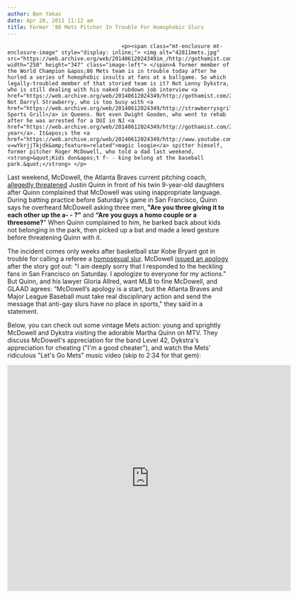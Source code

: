 ```yaml
---
author: Ben Yakas
date: Apr 28, 2011 11:12 am
title: Former '86 Mets Pitcher In Trouble For Homophobic Slurs
---
```


	
										<p><span class="mt-enclosure mt-enclosure-image" style="display: inline;"> <img alt="42811mets.jpg" src="https://web.archive.org/web/20140612024349im_/http://gothamist.com/attachments/byakas/42811mets.jpg" width="250" height="347" class="image-left"> </span>A former member of the World Champion &apos;86 Mets team is in trouble today after he hurled a series of homophobic insults at fans at a ballgame. So which legally-troubled member of that storied team is it? Not Lenny Dykstra, who is still dealing with his naked rubdown job interview <a href="https://web.archive.org/web/20140612024349/http://gothamist.com/2011/04/25/lenny_dykstra_probed_for_alleged_na.php">mess</a>. Not Darryl Strawberry, who is too busy with <a href="https://web.archive.org/web/20140612024349/http://strawberrysgrill.com/">Strawberry&apos;s Sports Grill</a> in Queens. Not even Dwight Gooden, who went to rehab after he was arrested for a DUI in NJ <a href="https://web.archive.org/web/20140612024349/http://gothamist.com/2010/03/24/dwight_gooden_busted_for_dwi.php">last year</a>. It&apos;s the <a href="https://web.archive.org/web/20140612024349/http://www.youtube.com/watch?v=wYkrjjTkjdk&amp;feature=related">magic loogie</a> spitter himself, former pitcher Roger McDowell, who told a dad last weekend, <strong>&quot;Kids don&apos;t f- - king belong at the baseball park.&quot;</strong> </p>

<p>Last weekend, McDowell, the Atlanta Braves current pitching coach, <a href="https://web.archive.org/web/20140612024349/http://www.nypost.com/p/news/national/met_put_curse_on_me_fan_LrXimq45rAoMgbGxPtUX5J?CMP=OTC-rss&amp;FEEDNAME=">allegedly threatened</a> Justin Quinn in front of his twin 9-year-old daughters after Quinn complained that McDowell was using inappropriate language. During batting practice before Saturday&apos;s game in San Francisco, Quinn says he overheard McDowell asking three men,<strong> &quot;Are you three giving it to each other up the a- - ?&quot;</strong> and <strong>&#x201C;Are you guys a homo couple or a threesome?</strong>&#x201D; When Quinn complained to him, he barked back about kids not belonging in the park, then picked up a bat and made a lewd gesture before threatening Quinn with it. </p>

<p>The incident comes only weeks after basketball star Kobe Bryant got in trouble for calling a referee a <a href="https://web.archive.org/web/20140612024349/http://gothamist.com/2011/04/14/kobe_bryant_fined_100000_by_nba_for.php">homosexual slur</a>. McDowell <a href="https://web.archive.org/web/20140612024349/http://www.advocate.com/News/Daily_News/2011/04/28/Atlanta_Braves_Coach_Sorry_for_Antigay_Slurs/">issued an apology</a> after the story got out: &quot;I am deeply sorry that I responded to the heckling fans in San Francisco on Saturday. I apologize to everyone for my actions.&quot; But Quinn, and his lawyer Gloria Allred, want MLB to fine McDowell, and GLAAD agrees: &#x201C;McDowell&#x2019;s apology is a start, but the Atlanta Braves and Major League Baseball must take real disciplinary action and send the message that anti-gay slurs have no place in sports,&quot; they said in a statement.</p>

<p>Below, you can check out some vintage Mets action: young and sprightly McDowell and Dykstra visiting the adorable Martha Quinn on MTV. They discuss McDowell&apos;s appreciation for the band Level 42, Dykstra&apos;s appreciation for cheating (&quot;I&apos;m a good cheater&quot;), and watch the Mets&apos; ridiculous &quot;Let&apos;s Go Mets&quot; music video (skip to 2:34 for that gem):</p>

<div style="text-align: center;"><iframe width="640" height="510" src="https://web.archive.org/web/20140612024349if_/http://www.youtube.com/embed/OzHwiDZ3pgQ" frameborder="0" allowfullscreen></iframe></div>					
										
									
				